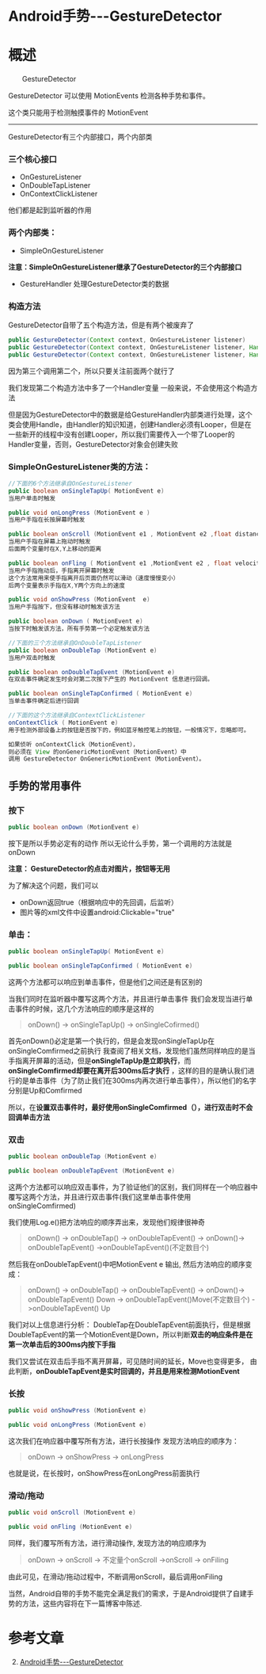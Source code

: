 # Android手势---GestureDetector

# 概述

　　GestureDetector

GestureDetector 可以使用 MotionEvents 检测各种手势和事件。

这个类只能用于检测触摸事件的 MotionEvent

------

GestureDetector有三个内部接口，两个内部类

### 三个核心接口

- OnGestureListener
- OnDoubleTapListener
- OnContextClickListener

他们都是起到监听器的作用

### 两个内部类：

- SimpleOnGestureListener

**注意：SimpleOnGestureListener继承了GestureDetector的三个内部接口**

- GestureHandler
   处理GestureDetector类的数据

### 构造方法

GestureDetector自带了五个构造方法，但是有两个被废弃了



```java
public GestureDetector(Context context, OnGestureListener listener) 
public GestureDetector(Context context, OnGestureListener listener, Handler handler) 
public GestureDetector(Context context, OnGestureListener listener, Handler handler, boolean unused){this(context, listener, handler);} 
```

因为第三个调用第二个，所以只要关注前面两个就行了

我们发现第二个构造方法中多了一个Handler变量
 一般来说，不会使用这个构造方法

但是因为GestureDetector中的数据是给GestureHandler内部类进行处理，这个类会使用Handle，由Handler的知识知道，创建Handler必须有Looper，但是在一些新开的线程中没有创建Looper，所以我们需要传入一个带了Looper的Handler变量，否则，GestureDetector对象会创建失败

### SimpleOnGestureListener类的方法：



```java
//下面的6个方法继承自OnGestureListener
public boolean onSingleTapUp( MotionEvent e)
当用户单击时触发

public void onLongPress (MotionEvent e )
当用户手指在长按屏幕时触发

public boolean onScroll (MotionEvent e1 , MotionEvent e2 ,float distanceX , float distanceY)
当用户手指在屏幕上拖动时触发
后面两个变量时在X,Y上移动的距离

public boolean onFling ( MotionEvent e1 ,MotionEvent e2 , float velocityX , float velocityY)
当用户手指拖动后，手指离开屏幕时触发
这个方法常用来使手指离开后页面仍然可以滑动（速度慢慢变小）
后两个变量表示手指在X,Y两个方向上的速度

public void onShowPress (MotionEvent  e)
当用户手指按下，但没有移动时触发该方法

public boolean onDown ( MotionEvent e)  
当按下时触发该方法，所有手势第一个必定触发该方法

//下面的三个方法继承自OnDoubleTapListener
public boolean onDoubleTap (MotionEvent e)
当用户双击时触发

public boolean onDoubleTapEvent (MotionEvent e)
在双击事件确定发生时会对第二次按下产生的 MotionEvent 信息进行回调。

public boolean onSingleTapConfirmed ( MotionEvent e)
当单击事件确定后进行回调

//下面的这个方法继承自ContextClickListener
onContextClick ( MotionEvent e)
用于检测外部设备上的按钮是否按下的，例如蓝牙触控笔上的按钮，一般情况下，忽略即可。

如果侦听 onContextClick（MotionEvent），
则必须在 View 的onGenericMotionEvent（MotionEvent）中
调用 GestureDetector OnGenericMotionEvent（MotionEvent）。
```

## 手势的常用事件

### 按下



```java
public boolean onDown (MotionEvent e)
```

按下是所以手势必定有的动作
 所以无论什么手势，第一个调用的方法就是onDown

**注意：
 GestureDetector的点击对图片，按钮等无用**

为了解决这个问题，我们可以

- onDown返回true（根据响应中的先回调，后监听）
- 图片等的xml文件中设置android:Clickable="true"

### 单击：



```java
public boolean onSingleTapUp( MotionEvent e)

public boolean onSingleTapConfirmed ( MotionEvent e)
```

这两个方法都可以响应到单击事件，但是他们之间还是有区别的

当我们同时在监听器中覆写这两个方法，并且进行单击事件
 我们会发现当进行单击事件的时候，这几个方法响应的顺序是这样的

> onDown() -> onSingleTapUp() -> onSingleCofirmed()

首先onDown()必定是第一个执行的，但是会发现onSingleTapUp在onSingleComfirmed之前执行
 我查阅了相关文档，发现他们虽然同样响应的是当手指离开屏幕的活动，但是**onSingleTapUp是立即执行**，而**onSingleComfirmed却要在离开后300ms后才执行** ，这样的目的是确认我们进行的是单击事件（为了防止我们在300ms内再次进行单击事件），所以他们的名字分别是Up和Comfirmed

所以，在**设置双击事件时，最好使用onSingleComfirmed（），进行双击时不会回调单击方法**

### 双击



```java
public boolean onDoubleTap (MotionEvent e)

public boolean onDoubleTapEvent (MotionEvent e)
```

这两个方法都可以响应双击事件，为了验证他们的区别，我们同样在一个响应器中覆写这两个方法，并且进行双击事件(我们这里单击事件使用onSingleComfirmed)

我们使用Log.e()把方法响应的顺序弄出来，发现他们规律很神奇

> onDown() -> onDoubleTap() -> onDoubleTapEvent() -> onDown()-> onDoubleTapEvent() ->onDoubleTapEvent()(不定数目个)

然后我在onDoubleTapEvent()中吧MotionEvent e 输出,
 然后方法响应的顺序变成：

> onDown() -> onDoubleTap() -> onDoubleTapEvent() -> onDown()-> onDoubleTapEvent() Down -> onDoubleTapEvent()Move(不定数目个) ->onDoubleTapEvent() Up

我们对以上信息进行分析：
 DoubleTap在DoubleTapEvent前面执行，但是根据DoubleTapEvent的第一个MotionEvent是Down，所以判断**双击的响应条件是在第一次单击后的300ms内按下手指**

我们又尝试在双击后手指不离开屏幕，可见随时间的延长，Move也变得更多，
 由此判断，**onDoubleTapEvent是实时回调的，并且是用来检测MotionEvent**

### 长按



```java
public void onShowPress (MotionEvent e)

public void onLongPress (MotionEvent e)
```

这次我们在响应器中覆写所有方法，进行长按操作
 发现方法响应的顺序为：

> onDown -> onShowPress -> onLongPress

也就是说，在长按时，onShowPress在onLongPress前面执行

### 滑动/拖动



```java
public void onScroll (MotionEvent e)

public void onFling (MotionEvent e)
```

同样，我们覆写所有方法，进行滑动操作,
 发现方法的响应顺序为

> onDown -> onScroll ->  不定量个onScroll ->onScroll -> onFiling

由此可见，在滑动/拖动过程中，不断调用onScroll，最后调用onFiling

当然，Android自带的手势不能完全满足我们的需求，于是Android提供了自建手势的方法，这些内容将在下一篇博客中陈述.

# 参考文章

2. [Android手势---GestureDetector](https://www.jianshu.com/p/956f39570de8)

